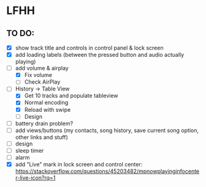 # LFHH 

## TO DO:

- [x] show track title and controls in control panel & lock screen
- [x] add loading labels (between the pressed button and audio actually playing)
- [ ] add volume & airplay
    - [x] Fix volume
    - [ ] Check AirPlay
- [ ] History -> Table View
    - [x] Get 10 tracks and populate tableview
    - [x] Normal encoding
    - [x] Reload with swipe
    - [ ] Design
- [ ] battery drain problem?
- [ ] add views/buttons (my contacts, song history, save current song option, other links and stuff)
- [ ] design
- [ ] sleep timer
- [ ] alarm
- [x] add "Live" mark in lock screen and control center: https://stackoverflow.com/questions/45203482/mpnowplayinginfocenter-live-icon?rq=1
